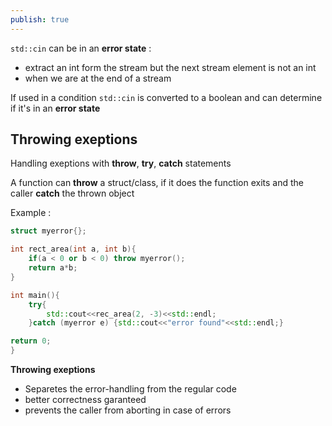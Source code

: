 ```yaml
---
publish: true
---
```

`std::cin` can be in an  **error state** :
+ extract an int form the stream but the next stream element is not an int
+ when we are at the end of a stream 

If used in a condition `std::cin` is converted to a boolean and can determine if it's in an **error state**


## Throwing exeptions

Handling exeptions with **throw**, **try**, **catch** statements

A function can **throw** a struct/class, if it does the function exits and the caller **catch** the thrown object

Example :

```c++
struct myerror{};

int rect_area(int a, int b){
	if(a < 0 or b < 0) throw myerror();
	return a*b;
}

int main(){
	try{
		std::cout<<rec_area(2, -3)<<std::endl;
	}catch (myerror e) {std::cout<<"error found"<<std::endl;}

return 0;
}
```


**Throwing exeptions**

+ Separetes the error-handling from the regular code
+ better correctness garanteed
+ prevents the caller from aborting in case of errors